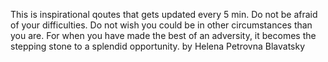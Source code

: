 This is inspirational qoutes that gets updated every 5 min.&nbsp;Do not be afraid of your difficulties. Do not wish you could be in other circumstances than you are. For when you have made the best of an adversity, it becomes the stepping stone to a splendid opportunity.&nbsp;by Helena Petrovna Blavatsky
